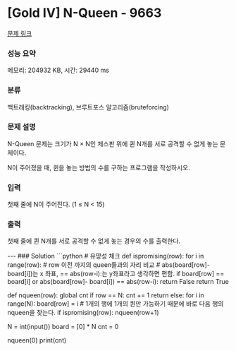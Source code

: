 # [Gold IV] N-Queen - 9663 

[문제 링크](https://www.acmicpc.net/problem/9663) 

### 성능 요약

메모리: 204932 KB, 시간: 29440 ms

### 분류

백트래킹(backtracking), 브루트포스 알고리즘(bruteforcing)

### 문제 설명

<p>N-Queen 문제는 크기가 N × N인 체스판 위에 퀸 N개를 서로 공격할 수 없게 놓는 문제이다.</p>

<p>N이 주어졌을 때, 퀸을 놓는 방법의 수를 구하는 프로그램을 작성하시오.</p>

### 입력 

 <p>첫째 줄에 N이 주어진다. (1 ≤ N < 15)</p>

### 출력 

 <p>첫째 줄에 퀸 N개를 서로 공격할 수 없게 놓는 경우의 수를 출력한다.</p>
---
### Solution
```python
# 유망성 체크
def ispromising(row):
    for i in range(row):
        # row 이전 까지의 queen들과의 자리 비교
        # abs(board[row]- board[i])는 x 좌표, == abs(row-i):는 y좌표라고 생각하면 편함.
        if board[row] == board[i] or abs(board[row]- board[i]) == abs(row-i):
            return False
    return True

def nqueen(row):
    global cnt
    if row == N:
        cnt += 1
        return
    else:
        for i in range(N):
            board[row] = i
            # 1개의 행에 1개의 퀸만 가능하기 때문에 바로 다음 행의 nqueen을 찾는다.
            if ispromising(row):
                nqueen(row+1)

N = int(input())
board = [0] * N
cnt = 0

nqueen(0)
print(cnt)
